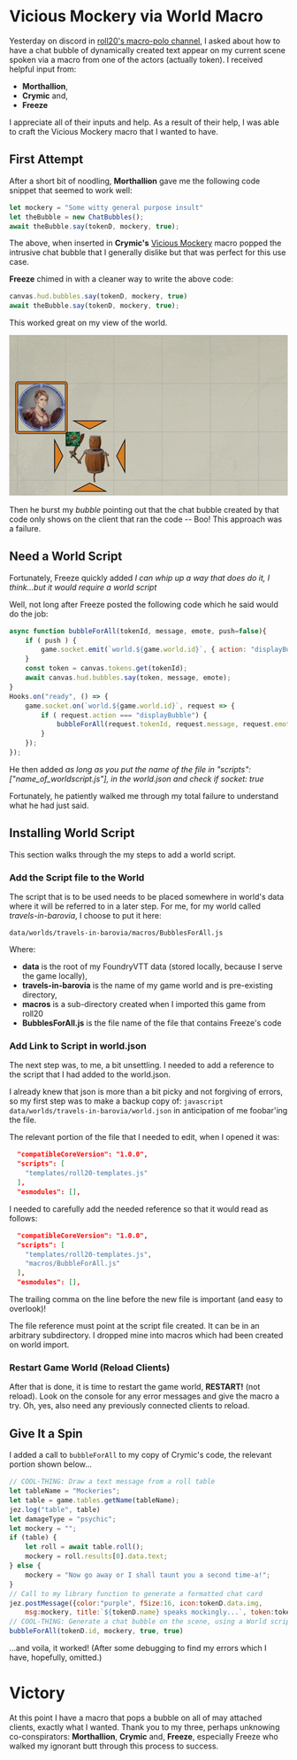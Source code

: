 # Vicious Mockery via World Macro

Yesterday on discord in [roll20's macro-polo channel](https://discord.com/channels/170995199584108546/699750150674972743/965703145076437013), I asked about how to have a chat bubble of dynamically created text appear on my current scene spoken via a macro from one of the actors (actually token).  I received helpful input from:

- **Morthallion**, 
- **Crymic** and, 
- **Freeze**

I appreciate all of their inputs and help.  As a result of their help, I was able to craft the Vicious Mockery macro that I wanted to have.  

## First Attempt

After a short bit of noodling, **Morthallion** gave me the following code snippet that seemed to work well:

~~~javascript
let mockery = "Some witty general purpose insult"
let theBubble = new ChatBubbles();
await theBubble.say(tokenD, mockery, true);   
~~~

The above, when inserted in **Crymic's** [Vicious Mockery](https://www.patreon.com/posts/vicious-mockery-47900003) macro popped the intrusive chat bubble that I generally dislike but that was perfect for this use case. 

**Freeze** chimed in with a cleaner way to write the above code:

~~~javascript
canvas.hud.bubbles.say(tokenD, mockery, true)
await theBubble.say(tokenD, mockery, true);   
~~~

This worked great on my view of the world.

![Vicious_Mockery1.gif](../Spells/Cantrips/Vicious_Mockery/Vicious_Mockery1.gif)

Then he burst my *bubble* pointing out that the chat bubble created by that code only shows on the client that ran the code -- Boo!   This approach was a failure.

## Need a World Script

Fortunately, Freeze quickly added *I can whip up a way that does do it, I think...but it would require a world script*

Well, not long after Freeze posted the following code which he said would do the job:

~~~javascript
async function bubbleForAll(tokenId, message, emote, push=false){
    if ( push ) {
        game.socket.emit(`world.${game.world.id}`, { action: "displayBubble", tokenId, message, emote });
    }
    const token = canvas.tokens.get(tokenId);
    await canvas.hud.bubbles.say(token, message, emote);
}
Hooks.on("ready", () => {
    game.socket.on(`world.${game.world.id}`, request => {
        if ( request.action === "displayBubble") {
            bubbleForAll(request.tokenId, request.message, request.emote);
        }
    });
});
~~~

He then added *as long as you put the name of the file in "scripts": ["name_of_worldscript.js"],
in the world.json and check if socket: true*

Fortunately, he patiently walked me through my total failure to understand what he had just said.

## Installing World Script

This section walks through the my steps to add a world script.

### Add the Script file to the World

The script that is to be used needs to be placed somewhere in world's data where it will be referred to in a later step.  For me, for my world called *travels-in-barovia*, I choose to put it here: 

~~~
data/worlds/travels-in-barovia/macros/BubblesForAll.js
~~~

Where:

- **data** is the root of my FoundryVTT data (stored locally, because I serve the game locally),
- **travels-in-barovia** is the name of my game world and is pre-existing directory,
- **macros** is a sub-directory created when I imported this game from roll20
- **BubblesForAll.js** is the file name of the file that contains Freeze's code

### Add Link to Script in world.json

The next step was, to me, a bit unsettling.  I needed to add a reference to the script that I had added to the world.json.  

I already knew that json is more than a bit picky and not forgiving of errors, so my first step was to make a backup copy of: `javascript
data/worlds/travels-in-barovia/world.json` in anticipation of me foobar'ing the file.

The relevant portion of the file that I needed to edit, when I opened it was:

~~~json
  "compatibleCoreVersion": "1.0.0",
  "scripts": [
    "templates/roll20-templates.js"
  ],
  "esmodules": [],
~~~

I needed to carefully add the needed reference so that it would read as follows:

~~~json
  "compatibleCoreVersion": "1.0.0",
  "scripts": [
    "templates/roll20-templates.js",
    "macros/BubbleForAll.js"
  ],
  "esmodules": [],
~~~

The trailing comma on the line before the new file is important (and easy to overlook)!

The file reference must point at the script file created.  It can be in an arbitrary subdirectory.  I dropped mine into macros which had been created on world import.

### Restart Game World (Reload Clients)

After that is done, it is time to restart the game world, **RESTART!** (not reload).  Look on the console for any error messages and give the macro a try.  Oh, yes, also need any previously connected clients to reload. 

## Give It a Spin

I added a call to `bubbleForAll` to my copy of Crymic's code, the relevant portion shown below...

~~~javascript
// COOL-THING: Draw a text message from a roll table
let tableName = "Mockeries";
let table = game.tables.getName(tableName);
jez.log("table", table)
let damageType = "psychic";
let mockery = "";
if (table) {
    let roll = await table.roll();
    mockery = roll.results[0].data.text;
} else {
    mockery = "Now go away or I shall taunt you a second time-a!";
}
// Call to my library function to generate a formatted chat card
jez.postMessage({color:"purple", fSize:16, icon:tokenD.data.img, 
    msg:mockery, title:`${tokenD.name} speaks mockingly...`, token:tokenD})
// COOL-THING: Generate a chat bubble on the scene, using a World script!  
bubbleForAll(tokenD.id, mockery, true, true)
~~~

...and voila, it worked! (After some debugging to find my errors which I have, hopefully, omitted.)

# Victory

At this point I have a macro that pops a bubble on all of may attached clients, exactly what I wanted.  Thank you to my three, perhaps unknowing co-conspirators: **Morthallion**, **Crymic** and,  **Freeze**, especially Freeze who walked my ignorant butt through this process to success.